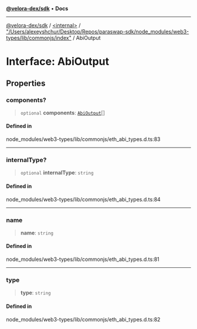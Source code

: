 [**@velora-dex/sdk**](../../../../README.md) • **Docs**

***

[@velora-dex/sdk](../../../../globals.md) / [\<internal\>](../../../README.md) / ["/Users/alexeyshchur/Desktop/Repos/paraswap-sdk/node\_modules/web3-types/lib/commonjs/index"](../README.md) / AbiOutput

# Interface: AbiOutput

## Properties

### components?

> `optional` **components**: [`AbiOutput`](AbiOutput.md)[]

#### Defined in

node\_modules/web3-types/lib/commonjs/eth\_abi\_types.d.ts:83

***

### internalType?

> `optional` **internalType**: `string`

#### Defined in

node\_modules/web3-types/lib/commonjs/eth\_abi\_types.d.ts:84

***

### name

> **name**: `string`

#### Defined in

node\_modules/web3-types/lib/commonjs/eth\_abi\_types.d.ts:81

***

### type

> **type**: `string`

#### Defined in

node\_modules/web3-types/lib/commonjs/eth\_abi\_types.d.ts:82
